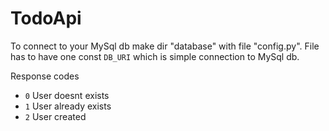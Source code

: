 <h1>TodoApi</h1>
<p>To connect to your MySql db make dir "database" with file "config.py". File has to have one const <code>DB_URI</code> which is simple connection to MySql db.</p>
<p>Response codes</p>
<ul>
    <li><code>0</code> User doesnt exists</li>
    <li><code>1</code> User already exists</li>
    <li><code>2</code> User created</li>
</ul>
